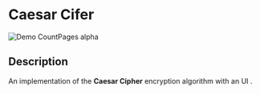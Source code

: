 # Caesar Cifer
 
![Demo CountPages alpha](https://drive.google.com/uc?export=view&id=1qd19yS90QwNN1nfgs2kxgubTABukeQoC)

## Description

An implementation of the **Caesar Cipher** encryption algorithm with an UI .